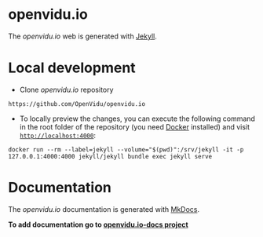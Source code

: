 # openvidu.io

The _openvidu.io_ web is generated with [Jekyll](https://jekyllrb.com/).

# Local development

- Clone _openvidu.io_ repository
```
https://github.com/OpenVidu/openvidu.io
```
- To locally preview the changes, you can execute the following command in the root folder of the repository (you need [Docker](https://store.docker.com/search?type=edition&offering=community) installed) and visit [`http://localhost:4000`](http://localhost:4000):

```
docker run --rm --label=jekyll --volume="$(pwd)":/srv/jekyll -it -p 127.0.0.1:4000:4000 jekyll/jekyll bundle exec jekyll serve
```

# Documentation

The _openvidu.io_ documentation is generated with [MkDocs](http://www.mkdocs.org).

**To add documentation go to [openvidu.io-docs project](https://github.com/OpenVidu/openvidu.io-docs)**